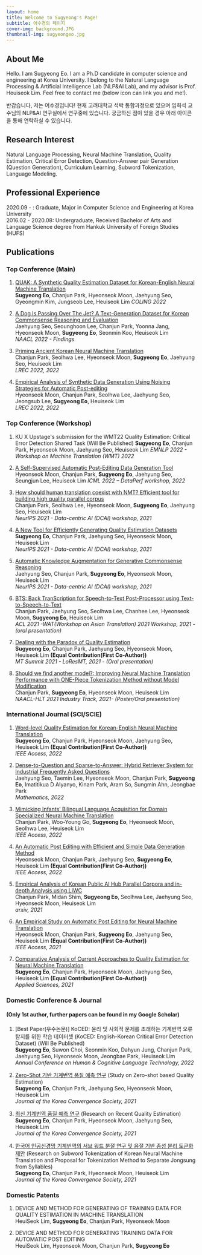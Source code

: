 ```yaml
---
layout: home
title: Welcome to Sugyeong's Page!
subtitle: 어수경의 페이지
cover-img: background.JPG
thumbnail-img: sugyeongeo.jpg
---
```


## About Me
Hello. I am Sugyeong Eo. I am a Ph.D candidate in computer science and engineering at Korea University. I belong to the Natural Language Processing & Artificial Intelligence Lab (NLP&AI Lab), and my advisor is Prof. Heuiseok Lim. Feel free to contact me (below icon can link you and me!).

반갑습니다, 저는 어수경입니다! 현재 고려대학교 석박 통합과정으로 있으며 임희석 교수님의 NLP&AI 연구실에서 연구중에 있습니다. 궁금하신 점이 있을 경우 아래 아이콘을 통해 연락하실 수 있습니다.

 <!-- This is a jekyll based resume template. You can find the full source code on [GitHub] --> 
 <!-- (https://github.com/bk2dcradle/researcher) -->

## Research Interest
Natural Language Processing, Neural Machine Translation, Quality Estimation, Critical Error Detection, Question-Answer pair Generation (Question Generation), Curriculum Learning, Subword Tokenization, Language Modeling.


## Professional Experience
2020.09 - : Graduate, Major in Computer Science and Engineering at Korea University <br>
2016.02 - 2020.08: Undergraduate, Received Bachelor of Arts and Language Science degree from Hankuk University of Foreign Studies (HUFS) <br>

## Publications
### Top Conference (Main)
1. [QUAK: A Synthetic Quality Estimation Dataset for Korean-English Neural Machine Translation](https://aclanthology.org/2022.coling-1.460.pdf) <br>
**Sugyeong Eo**, Chanjun Park, Hyeonseok Moon, Jaehyung Seo, Gyeongmin Kim, Jungseob Lee, Heuiseok Lim
*COLING 2022*<br>

2. [A Dog Is Passing Over The Jet? A Text-Generation Dataset for Korean Commonsense Reasoning and Evaluation](https://aclanthology.org/2022.findings-naacl.172/) <br>
Jaehyung Seo, Seounghoon Lee, Chanjun Park, Yoonna Jang, Hyeonseok Moon, **Sugyeong Eo**, Seonmin Koo, Heuiseok Lim <br>
*NAACL 2022 - Findings*<br>

3. [Priming Ancient Korean Neural Machine Translation](http://www.lrec-conf.org/proceedings/lrec2022/pdf/2022.lrec-1.3.pdf) <br>
Chanjun Park, Seolhwa Lee, Hyeonseok Moon, **Sugyeong Eo**, Jaehyung Seo, Heuiseok Lim <br>
*LREC 2022, 2022*<br>

4. [Empirical Analysis of Synthetic Data Generation Using Noising Strategies for Automatic Post-editing](https://aclanthology.org/2022.lrec-1.93/) <br>
Hyeonseok Moon, Chanjun Park, Seolhwa Lee, Jaehyung Seo, Jeongsub Lee, **Sugyeong Eo**, Heuiseok Lim <br>
*LREC 2022, 2022*<br>

### Top Conference (Workshop)
1. KU X Upstage's submission for the WMT22 Quality Estimation: Critical Error Detection Shared Task (Will Be Published)
**Sugyeong Eo**, Chanjun Park, Hyeonseok Moon, Jaehyung Seo, Heuiseok Lim
*EMNLP 2022 - Workshop on Machine Translation (WMT) 2022*<br>

2. [A Self-Supervised Automatic Post-Editing Data Generation Tool](https://arxiv.org/abs/2111.12284) <br>
Hyeonseok Moon, Chanjun Park, **Sugyeong Eo**, Jaehyung Seo, Seungjun Lee, Heuiseok Lim
*ICML 2022 – DataPerf workshop, 2022*<br>

3. [How should human translation coexist with NMT? Efficient tool for building high quality parallel corpus](https://arxiv.org/abs/2111.00191) <br>
Chanjun Park, Seolhwa Lee, Hyeonseok Moon, **Sugyeong Eo**, Jaehyung Seo, Heuiseok Lim <br>
*NeurIPS 2021 - Data-centric AI (DCAI) workshop, 2021*<br>

4. [A New Tool for Efficiently Generating Quality Estimation Datasets](https://arxiv.org/abs/2111.00767) <br>
**Sugyeong Eo**, Chanjun Park, Jaehyung Seo, Hyeonseok Moon, Heuiseok Lim <br>
*NeurIPS 2021 - Data-centric AI (DCAI) workshop, 2021*<br>

5. [Automatic Knowledge Augmentation for Generative Commonsense Reasoning](https://arxiv.org/abs/2111.00192) <br>
Jaehyung Seo, Chanjun Park, **Sugyeong Eo**, Hyeonseok Moon, Heuiseok Lim <br>
*NeurIPS 2021 - Data-centric AI (DCAI) workshop, 2021*<br>

6. [BTS: Back TranScription for Speech-to-Text Post-Processor using Text-to-Speech-to-Text](https://aclanthology.org/2021.wat-1.10/)<br>
Chanjun Park, Jaehyung Seo, Seolhwa Lee, Chanhee Lee, Hyeonseok Moon, **Sugyeong Eo**, Heuiseok Lim<br>
*ACL 2021 -WAT(Workshop on Asian Translation) 2021 Workshop, 2021 - (oral presentation)*<br>

7. [Dealing with the Paradox of Quality Estimation](https://aclanthology.org/2021.mtsummit-LoResMT.1/) <br>
**Sugyeong Eo**, Chanjun Park, Jaehyung Seo, Hyeonseok Moon, Heuiseok Lim **(Equal Contribution(First Co-Author))** <br>
*MT Summit 2021 - LoResMT, 2021 - (Oral presentation)*<br>

8. [Should we find another model?: Improving Neural Machine Translation Performance with ONE-Piece Tokenization Method without Model Modification](https://aclanthology.org/2021.naacl-industry.13/)<br>
Chanjun Park, **Sugyeong Eo**, Hyeonseok Moon, Heuiseok Lim<br>
*NAACL-HLT 2021 Industry Track, 2021- (Poster/Oral presentation)*<br>

### International Journal (SCI/SCIE)
1. [Word-level Quality Estimation for Korean-English Neural Machine Translation](https://ieeexplore.ieee.org/document/9761258) <br>
**Sugyeong Eo**, Chanjun Park, Hyeonseok Moon, Jaehyung Seo, Heuiseok Lim **(Equal Contribution(First Co-Author))** <br>
*IEEE Access, 2022*<br>

2. [Dense-to-Question and Sparse-to-Answer: Hybrid Retriever System for Industrial Frequently Asked Questions](https://www.mdpi.com/2227-7390/10/8/1335) <br>
Jaehyung Seo, Taemin Lee, Hyeonseok Moon, Chanjun Park, **Sugyeong Eo**, Imatitikua D AIyanyo, Kinam Park, Aram So, Sungmin Ahn, Jeongbae Park <br>
*Mathematics, 2022* <br>

3. [Mimicking Infants’ Bilingual Language Acquisition for Domain Specialized Neural Machine Translation](https://ieeexplore.ieee.org/document/9751075)<br>
Chanjun Park, Woo-Young Go, **Sugyeong Eo**, Hyeonseok Moon, Seolhwa Lee, Heuiseok Lim <br>
*IEEE Access, 2022*<br>

4. [An Automatic Post Editing with Efficient and Simple Data Generation Method](https://ieeexplore.ieee.org/document/9714400)<br>
Hyeonseok Moon, Chanjun Park, Jaehyung Seo, **Sugyeong Eo**, Heuiseok Lim **(Equal Contribution(First Co-Author))** <br>
*IEEE Access, 2022*<br>

5. [Empirical Analysis of Korean Public AI Hub Parallel Corpora and in-depth Analysis using LIWC](https://arxiv.org/abs/2110.15023) <br>
Chanjun Park, Midan Shim, **Sugyeong Eo**, Seolhwa Lee, Jaehyung Seo, Hyeonseok Moon, Heuiseok Lim <br>
*arxiv, 2021*<br>

6. [An Empirical Study on Automatic Post Editing for Neural Machine Translation](https://ieeexplore.ieee.org/document/9528385) <br>
Hyeonseok Moon, Chanjun Park, **Sugyeong Eo**, Jaehyung Seo, Heuiseok Lim **(Equal Contribution(First Co-Author))** <br>
*IEEE Access, 2021*<br>

7. [Comparative Analysis of Current Approaches to Quality Estimation for Neural Machine Translation](https://www.mdpi.com/2076-3417/11/14/6584)<br>
**Sugyeong Eo**, Chanjun Park, Hyeonseok Moon, Jaehyung Seo, Heuiseok Lim **(Equal Contribution(First Co-Author))** <br>
*Applied Sciences, 2021*<br>

### Domestic Conference & Journal
#### (Only 1st author, further papers can be found in my Google Scholar)
1. [Best Paper(우수논문)] KoCED: 윤리 및 사회적 문제를 초래하는 기계번역 오류 탐지를 위한 학습 데이터셋 (KoCED: English-Korean Critical Error Detection Dataset) (Will Be Published) <br>
**Sugyeong Eo**, Suwon Choi, Seonmin Koo, Dahyun Jung, Chanjun Park, Jaehyung Seo, Hyeonseok Moon, Jeongbae Park, Heuiseok Lim <br>
*Annual Conference on Human & Cognitive Language Technology, 2022* <br>

2. [Zero-Shot 기반 기계번역 품질 예측 연구](https://www.kci.go.kr/kciportal/ci/sereArticleSearch/ciSereArtiView.kci?sereArticleSearchBean.artiId=ART002777668) (Study on Zero-shot based Quality Estimation) <br>
**Sugyeong Eo**, Chanjun Park, Jaehyung Seo, Hyeonseok Moon, Heuiseok Lim <br>
*Journal of the Korea Convergence Society, 2021* <br>

3. [최신 기계번역 품질 예측 연구](https://koreascience.kr/article/JAKO202123162176745.page) (Research on Recent Quality Estimation) <br>
**Sugyeong Eo**, Chanjun Park, Hyeonseok Moon, Jaehyung Seo, Heuiseok Lim <br>
*Journal of the Korea Convergence Society, 2021*

4. [한국어 인공신경망 기계번역의 서브 워드 분절 연구 및 음절 기반 종성 분리 토큰화 제안](https://www.kci.go.kr/kciportal/ci/sereArticleSearch/ciSereArtiView.kci?sereArticleSearchBean.artiId=ART002696269) (Research on Subword Tokenization of Korean Neural Machine Translation and Proposal for Tokenization Method to Separate Jongsung from Syllables) <br>
**Sugyeong Eo**, Chanjun Park, Hyeonseok Moon, Heuiseok Lim <br>
*Journal of the Korea Convergence Society, 2021* <br>

### Domestic Patents
1. DEVICE AND METHOD FOR GENERATING OF TRAINING DATA FOR QUALITY ESTIMATION IN MACHINE TRANSLATION <br>
HeuiSeok Lim, **Sugyeong Eo**, Chanjun Park, Hyeonseok Moon <br>

3. DEVICE AND METHOD FOR GENERATING TRAINING DATA FOR AUTOMATIC POST EDITING <br>
HeuiSeok Lim, Hyeonseok Moon, Chanjun Park, **Sugyeong Eo** <br>

<br><br><br>
